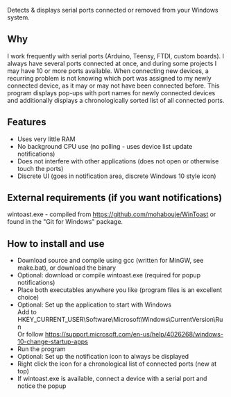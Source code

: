 Detects & displays serial ports connected or removed from your Windows system.

## Why

I work frequently with serial ports (Arduino, Teensy, FTDI, custom boards).
I always have several ports connected at once, and during some projects I may have 10 or more ports available.
When connecting new devices, a recurring problem is not knowing which port was assigned to my newly connected device, as it may or may not have been connected before.
This program displays pop-ups with port names for newly connected devices and additionally displays a chronologically sorted list of all connected ports.

## Features

* Uses very little RAM
* No background CPU use (no polling - uses device list update notifications)
* Does not interfere with other applications (does not open or otherwise touch the ports)
* Discrete UI (goes in notification area, discrete Windows 10 style icon)

## External requirements (if you want notifications)

wintoast.exe - compiled from https://github.com/mohabouje/WinToast or found in the "Git for Windows" package.

## How to install and use

* Download source and compile using gcc (written for MinGW, see make.bat), or download the binary
* Optional: download or compile wintoast.exe (required for popup notifications)
* Place both executables anywhere you like (program files is an excellent choice)
* Optional: Set up the application to start with Windows  
  Add to HKEY_CURRENT_USER\Software\Microsoft\Windows\CurrentVersion\Run  
  Or follow https://support.microsoft.com/en-us/help/4026268/windows-10-change-startup-apps
* Run the program
* Optional: Set up the notification icon to always be displayed
* Right click the icon for a chronological list of connected ports (new at top)
* If wintoast.exe is available, connect a device with a serial port and notice the popup